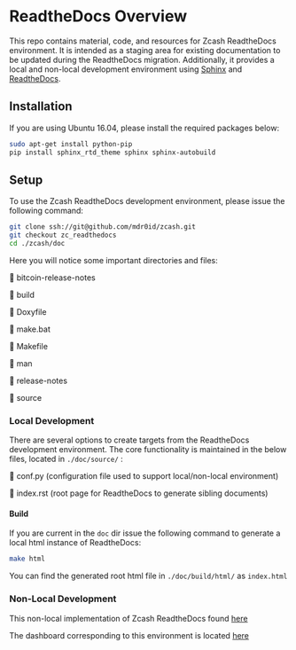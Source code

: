 # ReadtheDocs Overview
This repo contains material, code, and resources for Zcash ReadtheDocs environment. It is intended as a staging area for existing
documentation to be updated during the ReadtheDocs migration. Additionally, it provides a local and non-local development environment using [Sphinx](http://www.sphinx-doc.org/en/master/)
and [ReadtheDocs](https://readthedocs.org/).

## Installation
If you are using Ubuntu 16.04, please install the required packages below:

```bash
sudo apt-get install python-pip
pip install sphinx_rtd_theme sphinx sphinx-autobuild
```

## Setup
To use the Zcash ReadtheDocs development environment, please issue the following command:

```bash
git clone ssh://git@github.com/mdr0id/zcash.git
git checkout zc_readthedocs
cd ./zcash/doc
```

Here you will notice some important directories and files:

:file_folder: bitcoin-release-notes

:file_folder: build

:page_facing_up: Doxyfile

:page_facing_up: make.bat

:page_facing_up: Makefile

:file_folder: man

:file_folder: release-notes

:file_folder: source

### Local Development
There are several options to create targets from the ReadtheDocs development environment. The core functionality 
is maintained in the below files, located in ```./doc/source/``` :

:page_facing_up: conf.py   (configuration file used to support local/non-local environment)

:page_facing_up: index.rst (root page for ReadtheDocs to generate sibling documents)

#### Build
If you are current in the ```doc``` dir issue the following command to generate a local html instance of ReadtheDocs:

```bash
make html
```
You can find the generated root html file in ```./doc/build/html/``` as ```index.html```

### Non-Local Development
This non-local implementation of Zcash ReadtheDocs found [here](http://zcash.readthedocs.io/en/latest/index.html)

The dashboard corresponding to this environment is located [here](https://readthedocs.org/projects/zcash/)


